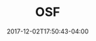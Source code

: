 ---
title: OSF
summary: Open Science Framework Repository
external_link: https://github.com/uic-evl/deep-shadows/tree/dev
date: '2017-12-02T17:50:43-04:00'
---